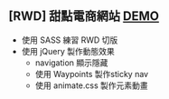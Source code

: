 ## [RWD] 甜點電商網站 [DEMO](https://qiiwiiq.github.io/RWD_SweetTaste_Website/)
* 使用 SASS 練習 RWD 切版
* 使用 jQuery 製作動態效果
  * navigation 顯示隱藏
  * 使用 Waypoints 製作sticky nav
  * 使用 animate.css 製作元素動畫
